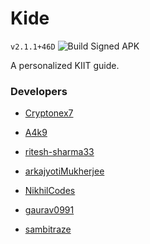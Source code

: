 # Kide
`v2.1.1+46D`
![Build Signed APK](https://github.com/Cryptonex7/Kide/workflows/Build%20Signed%20APK/badge.svg?branch=dev)

A personalized KIIT guide.

<!-- ## Nomenclature

- ### Event

  - The Entire Event/Fest e.g. KIITFEST

  - #### Schema

        - String id, String name, List<"EventCategory"> eventCategories, String startDate, String endDate

- ### EventCategory

  - Category in the Event e.g. Luminare, ElectroNerd, Builder.io, etc.

  - #### Schema

    - String id, String name, List<"SubEvent"> subEvents

- ### SubEvent

  - Event inside of an Event Category

  - #### Schema
  
        - String id, String name, String date, String time, Number timestamp, String description, String location, bool isBookmarked, String link_details, String link_register
        -->

### Developers

- [Cryptonex7](https://github.com/Cryptonex7)

- [A4k9](https://github.com/A4k9)

- [ritesh-sharma33](https://github.com/ritesh-sharma33)

- [arkajyotiMukherjee](https://github.com/arkajyotiMukherjee)

- [NikhilCodes](https://github.com/NikhilCodes)

- [gaurav0991](https://github.com/gaurav0991)

- [sambitraze](https://github.com/sambitraze)

